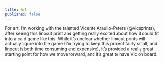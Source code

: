 ```yaml
---
title: Art
published: false
---
```

For art, I’m working with the talented Vicente Araullo-Peters (@vicsprints), after seeing this linocut print and getting really excited about how it could fit into a card game like this. While it’s unclear whether linocut prints will actually figure into the game (I’m trying to keep this project fairly small, and linocut is both time consuming and expensive), it’s provided a really great starting point for how we move forward, and it’s great to have Vic on board.
